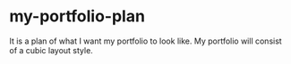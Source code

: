 # my-portfolio-plan
It is a plan of what I want my portfolio to look like.
My portfolio will consist of a cubic layout style.
